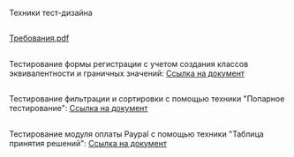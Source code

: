 Техники тест-дизайна
##
[Требования.pdf](https://github.com/user-attachments/files/21197229/default.pdf)

##
Тестирование формы регистрации с учетом создания классов эквивалентности и граничных значений:
[Ссылка на документ](https://docs.google.com/spreadsheets/d/1poMGgyhZSYbNNWTpaTuWQubeU4ycSfEaBGl5sFN1KpQ/edit?pli=1&gid=1932996039#gid=1932996039)

##
Тестирование фильтрации и сортировки с помощью техники "Попарное тестирование":
[Ссылка на документ](https://docs.google.com/spreadsheets/d/1AHpcImNYOc06hpilYjZKXch5Vk_Hnh-sRGMjLa6dhPQ/edit?gid=344511029#gid=344511029)

##
Тестирование модуля оплаты Paypal с помощью техники "Таблица принятия решений":
[Ссылка на документ](https://docs.google.com/spreadsheets/d/1o_ApmkyLZQ7TSLetCxG25Ll6YsAtygz4y3JkDcqXT7Q/edit?gid=0#gid=0)
